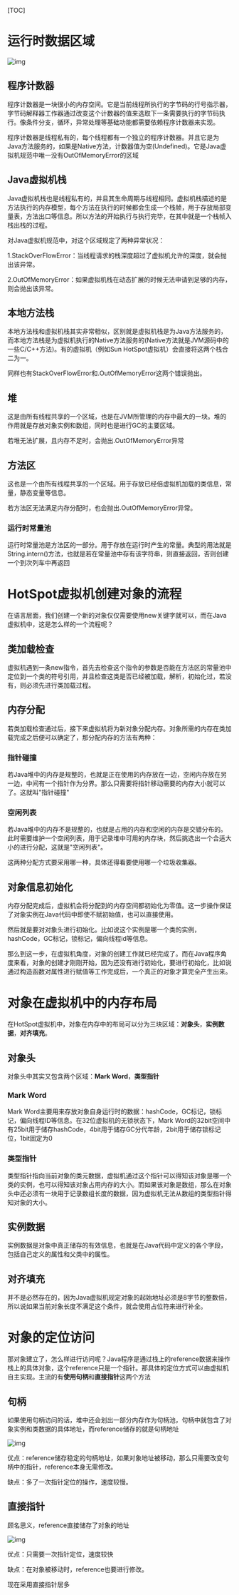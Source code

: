 [TOC]

# 运行时数据区域

![img](https://images2018.cnblogs.com/blog/1326194/201804/1326194-20180426163347176-898005313.png)

## 程序计数器

程序计数器是一块很小的内存空间。它是当前线程所执行的字节码的行号指示器，字节码解释器工作器通过改变这个计数器的值来选取下一条需要执行的字节码执行。像条件分支，循环，异常处理等基础功能都需要依赖程序计数器来实现。

程序计数器是线程私有的，每个线程都有一个独立的程序计数器。并且它是为Java方法服务的，如果是Native方法，计数器值为空(Undefined)。它是Java虚拟机规范中唯一没有OutOfMemoryError的区域

## Java虚拟机栈

Java虚拟机栈也是线程私有的，并且其生命周期与线程相同。虚拟机栈描述的是方法执行的内存模型，每个方法在执行的时候都会生成一个栈帧，用于存放局部变量表，方法出口等信息。所以方法的开始执行与执行完毕，在其中就是一个栈帧入栈出栈的过程。

对Java虚拟机规范中，对这个区域规定了两种异常状况：

1.StackOverFlowError：当线程请求的栈深度超过了虚拟机允许的深度，就会抛出该异常。

2.OutOfMemoryError：如果虚拟机栈在动态扩展的时候无法申请到足够的内存，则会抛出该异常。

## 本地方法栈

本地方法栈和虚拟机栈其实非常相似，区别就是虚拟机栈是为Java方法服务的，而本地方法栈是为虚拟机执行的Native方法服务的(Native方法就是JVM源码中的一些C/C++方法)。有的虚拟机（例如Sun HotSpot虚拟机）会直接将这两个栈合二为一。

同样也有StackOverFlowError和.OutOfMemoryError这两个错误抛出。

## 堆

这是由所有线程共享的一个区域，也是在JVM所管理的内存中最大的一块。堆的作用就是存放对象实例和数组，同时也是进行GC的主要区域。

若堆无法扩展，且内存不足时，会抛出.OutOfMemoryError异常

## 方法区

这也是一个由所有线程共享的一个区域。用于存放已经倍虚拟机加载的类信息，常量，静态变量等信息。

若方法区无法满足内存分配时，也会抛出.OutOfMemoryError异常。

### 运行时常量池

运行时常量池是方法区的一部分。用于存放在运行时产生的常量。典型的用法就是String.intern()方法，也就是若在常量池中存有该字符串，则直接返回，否则创建一个到次列车中再返回

# HotSpot虚拟机创建对象的流程

在语言层面，我们创建一个新的对象仅仅需要使用new关键字就可以，而在Java虚拟机中，这是怎么样的一个流程呢？

## 类加载检查

虚拟机遇到一条new指令，首先去检查这个指令的参数是否能在方法区的常量池中定位到一个类的符号引用，并且检查这类是否已经被加载，解析，初始化过，若没有，则必须先进行类加载过程。

## 内存分配

若类加载检查通过后，接下来虚拟机将为新对象分配内存。对象所需的内存在类加载完成之后便可以确定了，那分配内存的方法有两种：

### 指针碰撞

若Java堆中的内存是规整的，也就是正在使用的内存放在一边，空闲内存放在另一边，中间有一个指针作为分界。那么只需要将指针移动需要的内存大小就可以了。这就叫"指针碰撞"

### 空闲列表

若Java堆中的内存不是规整的，也就是占用的内存和空闲的内存是交错分布的。此时需要维护一个空闲列表，用于记录堆中可用的内存块，然后挑选出一个合适大小的进行分配，这就是"空闲列表"。

这两种分配方式要采用哪一种，具体还得看要使用哪一个垃圾收集器。

## 对象信息初始化

内存分配完成后，虚拟机会将分配到的内存空间都初始化为零值。这一步操作保证了对象实例在Java代码中即使不赋初始值，也可以直接使用。

然后就是要对对象头进行初始化。比如说这个实例是哪一个类的实例，hashCode，GC标记，锁标记，偏向线程id等信息。

那么到这一步，在虚拟机角度，对象的创建工作就已经完成了。而在Java程序角度来看，对象的创建才刚刚开始，因为还没有进行初始化，要进行初始化，比如说通过构造函数对属性进行赋值等工作完成后，一个真正的对象才算完全产生出来。

# 对象在虚拟机中的内存布局

在HotSpot虚拟机中，对象在内存中的布局可以分为三块区域：**对象头**，**实例数据**，**对齐填充**。

## 对象头

对象头中其实又包含两个区域：**Mark Word**，**类型指针**

### Mark Word

Mark Word主要用来存放对象自身运行时的数据：hashCode，GC标记，锁标记，偏向线程ID等信息。在32位虚拟机的无锁状态下，Mark Word的32bit空间中有25bit用于储存hashCode，4bit用于储存GC分代年龄，2bit用于储存锁标记位，1bit固定为0

### 类型指针

类型指针指向当前对象的类元数据，虚拟机通过这个指针可以得知该对象是哪一个类的实例，也可以得知该对象占用内存的大小。而如果该对象是数组，那么在对象头中还必须有一块用于记录数组长度的数据，因为虚拟机无法从数组的类型指针得知对象的大小。

## 实例数据

实例数据是对象中真正储存的有效信息，也就是在Java代码中定义的各个字段，包括自己定义的属性和父类中的属性。

##  对齐填充

并不是必然存在的，因为Java虚拟机规定对象的起始地址必须是8字节的整数倍，所以说如果当前对象长度不满足这个条件，就会使用占位符来进行补全。

# 对象的定位访问

那对象建立了，怎么样进行访问呢？Java程序是通过栈上的reference数据来操作栈上的具体对象，这个reference只是一个指针。那具体的定位方式可以由虚拟机自主实现。主流的有**使用句柄**和**直接指针**这两个方法

## 句柄

如果使用句柄访问的话，堆中还会划出一部分内存作为句柄池，句柄中就包含了对象实例和类数据的具体地址，而reference储存的就是句柄地址

![img](https://oscimg.oschina.net/oscnet/71d52d796f606348a1ad8f430de35f7b84c.jpg)

优点：reference储存稳定的句柄地址，如果对象地址被移动，那么只需要改变句柄中的指针，reference本身无需修改。

缺点：多了一次指针定位的操作，速度较慢。

## 直接指针

顾名思义，reference直接储存了对象的地址

![img](https://oscimg.oschina.net/oscnet/d0699180e6e263221c48b9b7407185197bb.jpg)

优点：只需要一次指针定位，速度较快

缺点：在对象被移动时，reference也要进行修改。

现在采用直接指针居多
